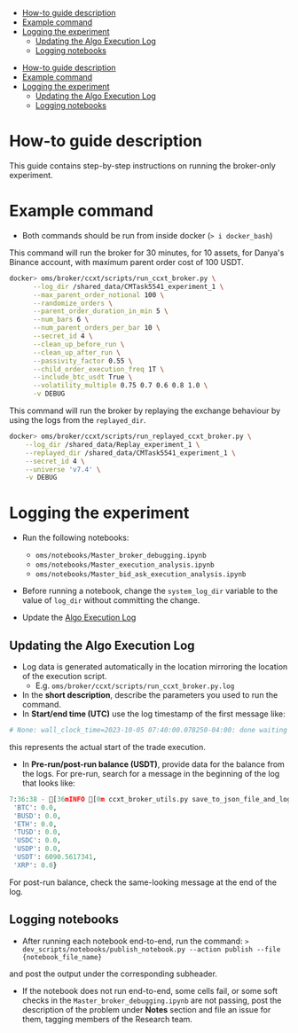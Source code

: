 

<!-- toc -->

- [How-to guide description](#how-to-guide-description)
- [Example command](#example-command)
- [Logging the experiment](#logging-the-experiment)
  * [Updating the Algo Execution Log](#updating-the-algo-execution-log)
  * [Logging notebooks](#logging-notebooks)

<!-- tocstop -->

<!--ts-->

- [How-to guide description](#how-to-guide-description)
- [Example command](#example-command)
- [Logging the experiment](#logging-the-experiment)
  - [Updating the Algo Execution Log](#updating-the-algo-execution-log)
  - [Logging notebooks](#logging-notebooks)

<!--te-->

# How-to guide description

This guide contains step-by-step instructions on running the broker-only
experiment.

# Example command

- Both commands should be run from inside docker (`> i docker_bash`)

This command will run the broker for 30 minutes, for 10 assets, for Danya's
Binance account, with maximum parent order cost of 100 USDT.

```bash
docker> oms/broker/ccxt/scripts/run_ccxt_broker.py \
      --log_dir /shared_data/CMTask5541_experiment_1 \
      --max_parent_order_notional 100 \
      --randomize_orders \
      --parent_order_duration_in_min 5 \
      --num_bars 6 \
      --num_parent_orders_per_bar 10 \
      --secret_id 4 \
      --clean_up_before_run \
      --clean_up_after_run \
      --passivity_factor 0.55 \
      --child_order_execution_freq 1T \
      --include_btc_usdt True \
      --volatility_multiple 0.75 0.7 0.6 0.8 1.0 \
      -v DEBUG
```

This command will run the broker by replaying the exchange behaviour by using
the logs from the `replayed_dir`.

```bash
docker> oms/broker/ccxt/scripts/run_replayed_ccxt_broker.py \
    --log_dir /shared_data/Replay_experiment_1 \
    --replayed_dir /shared_data/CMTask5541_experiment_1 \
    --secret_id 4 \
    --universe 'v7.4' \
    -v DEBUG
```

# Logging the experiment

- Run the following notebooks:
  - `oms/notebooks/Master_broker_debugging.ipynb`
  - `oms/notebooks/Master_execution_analysis.ipynb`
  - `oms/notebooks/Master_bid_ask_execution_analysis.ipynb`

- Before running a notebook, change the `system_log_dir` variable to the value
  of `log_dir` without committing the change.
- Update the
  [Algo Execution Log](https://docs.google.com/document/d/18xwzmdIuOKaXcUEN8extU8v1KdBN-krFkUJKxS6wrvg/edit)

## Updating the Algo Execution Log

- Log data is generated automatically in the location mirroring the location of
  the execution script.
  - E.g. `oms/broker/ccxt/scripts/run_ccxt_broker.py.log`
- In the **short description**, describe the parameters you used to run the
  command.
- In **Start/end time (UTC)** use the log timestamp of the first message like:

```python
# None: wall_clock_time=2023-10-05 07:40:00.078250-04:00: done waiting
```

this represents the actual start of the trade execution.

- In **Pre-run/post-run balance (USDT)**, provide data for the balance from the
  logs. For pre-run, search for a message in the beginning of the log that looks
  like:

```python
7:36:38 - [36mINFO [0m ccxt_broker_utils.py save_to_json_file_and_log:90      07:36:38 - [36mINFO [0m ccxt_broker_utils.py save_to_json_file_and_log:90      {'BNB': 0.0,
 'BTC': 0.0,
 'BUSD': 0.0,
 'ETH': 0.0,
 'TUSD': 0.0,
 'USDC': 0.0,
 'USDP': 0.0,
 'USDT': 6090.5617341,
 'XRP': 0.0}
```

For post-run balance, check the same-looking message at the end of the log.

## Logging notebooks

- After running each notebook end-to-end, run the command:
  `> dev_scripts/notebooks/publish_notebook.py --action publish --file {notebook_file_name}`

and post the output under the corresponding subheader.

- If the notebook does not run end-to-end, some cells fail, or some soft checks
  in the `Master_broker_debugging.ipynb` are not passing, post the description
  of the problem under **Notes** section and file an issue for them, tagging
  members of the Research team.
